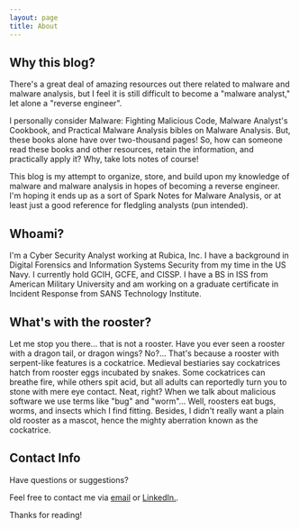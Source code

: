 ```yaml
---
layout: page
title: About
---
```

## Why this blog?

There's a great deal of amazing resources out there related to malware and malware analysis, but I feel it is still difficult to become a "malware analyst," let alone a "reverse engineer".

I personally consider Malware: Fighting Malicious Code, Malware Analyst's Cookbook, and Practical Malware Analysis bibles on Malware Analysis. But, these books alone have over two-thousand pages! So, how can someone read these books and other resources, retain the information, and practically apply it? Why, take lots notes of course!

This blog is my attempt to organize, store, and build upon my knowledge of malware and malware analysis in hopes of becoming a reverse engineer. I'm hoping it ends up as a sort of Spark Notes for Malware Analysis, or at least just a good reference for fledgling analysts (pun intended).

## Whoami?

I'm a Cyber Security Analyst working at Rubica, Inc. I have a background in Digital Forensics and Information Systems Security from my time in the US Navy. I currently hold GCIH, GCFE, and CISSP. I have a BS in ISS from American Military University and am working on a graduate certificate in Incident Response from SANS Technology Institute.

## What's with the rooster?

Let me stop you there... that is not a rooster. Have you ever seen a rooster with a dragon tail, or dragon wings? 
No?... That's because a rooster with serpent-like features is a cockatrice. Medieval bestiaries say cockatrices hatch from rooster eggs incubated by snakes. Some cockatrices can breathe fire, while others spit acid, but all adults can reportedly turn you to stone with mere eye contact. Neat, right?
When we talk about malicious software we use terms like "bug" and "worm"... Well, roosters eat bugs, worms, and insects which I find fitting. Besides, I didn't really want a plain old rooster as a mascot, hence the mighty aberration known as the cockatrice.

## Contact Info

Have questions or suggestions?

Feel free to contact me via [email](ragingroosterrem@gmail.com) or [LinkedIn.](https://www.linkedin.com/in/jordan-zeveney-491760125).

Thanks for reading!
